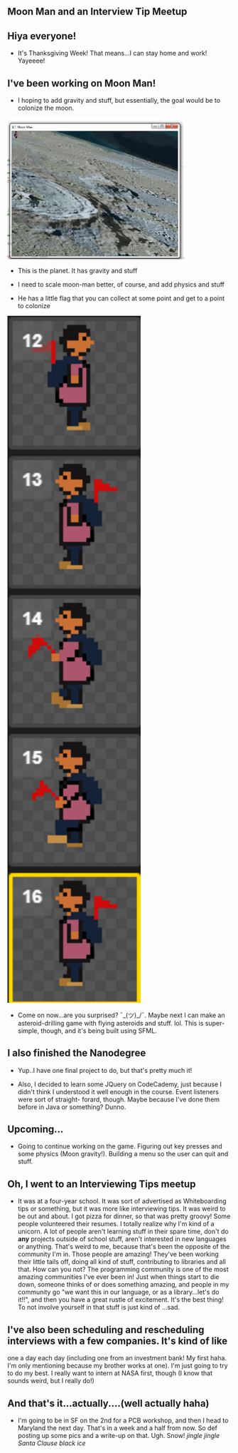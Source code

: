 ## Moon Man and an Interview Tip Meetup

## Hiya everyone! 
- It's Thanksgiving Week! That means...I can stay home and work!
  Yayeeee!
  
## I've been working on Moon Man!

- I hoping to add gravity and stuff, but essentially, the goal
  would be to colonize the moon. 
  
<img src="/images/moon_m/moonm_002.png" width="400">

- This is the planet. It has gravity and stuff

- I need to scale moon-man better, of course, and add physics and stuff

- He has a little flag that you can collect at some point and get to 
  a point to colonize
  
<img src="/images/moon_m/moonm_001.png" width="300">

- Come on now...are you surprised? ¯\_(ツ)_/¯. Maybe next I can make
  an asteroid-drilling game with flying asteroids and stuff. lol. 
  This is super-simple, though, and it's being built using SFML.

## I also finished the Nanodegree

- Yup..I have one final project to do, but that's pretty much it!

- Also, I decided to learn some JQuery on CodeCademy, just because I didn't think
  I understood it well enough in the course. Event listeners were sort of straight-
  forard, though. Maybe because I've done them before in Java or something? Dunno.
  
## Upcoming...

- Going to continue working on the game. Figuring out key presses and some physics (Moon gravity!).
  Building a menu so the user can quit and stuff.
  
## Oh, I went to an Interviewing Tips meetup

- It was at a four-year school. It was sort of advertised as Whiteboarding tips or something, but it 
  was more like interviewing tips. It was weird to be out and about. I got pizza for dinner, so that
  was pretty groovy! Some people volunteered their resumes. 
  I totally realize why I'm kind of a unicorn. A lot of people aren't learning stuff in their spare time,
  don't do **any** projects outside of school stuff, aren't interested in new languages or anything. 
  That's weird to me, because that's been the opposite of the community I'm in. Those people are amazing!
  They've been working their little tails off, doing all kind of stuff, contributing to libraries and all that.
  How can you not? The programming community is one of the most amazing communities I've ever been in! Just
  when things start to die down, someone thinks of or does something amazing, and people in my community go
  "we want this in our language, or as a library...let's do it!!", and then you have a great rustle of excitement. 
  It's the best thing! To not involve yourself in that stuff is just kind of ...sad.
  
## I've also been scheduling and rescheduling interviews with a few companies. It's kind of like
   one a day each day (including one from an investment bank! My first haha. I'm only mentioning 
   because my brother works at one). I'm just going to try to do my best. I really want to intern 
   at NASA first, though (I know that sounds weird, but I really do!)
   
## And that's it...actually....(well actually haha)

- I'm going to be in SF on the 2nd for a PCB workshop, and then I head to Maryland the next day.
  That's in a week and a half from now. So def posting up some pics and a write-up on that. Ugh. Snow!
  *jingle jingle Santa Clause black ice*
